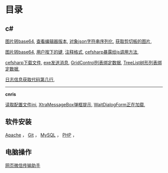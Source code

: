 # 目录

## c#

[图片转base64](/csharp/图片转base64.md),   [查看编辑器版本](/csharp/查看编辑器版本.md),   [对象json字符串序列化](/csharp/对象json字符串序列化.md),   [获取剪切板的图片](/csharp/获取剪切板的图片.md), 

[图片转base64](/csharp/图片转base64.md),   [用户按下的键](/csharp/用户按下的键.md),   [注释格式](/csharp/注释格式.md),   [cefsharp暴露给js调用方法](/csharp/cefsharp暴露给js调用方法.md), 

[cefsharp下载文件](/csharp/cefsharp下载文件.md),   [exe发送消息](/csharp/exe发送消息.md),   [GridControl列表绑定数据](/csharp/GridControl列表绑定数据.md),   [TreeList树形列表绑定数据](/csharp/TreeList树形列表绑定数据.md), 

[日志信息获取代码第几行](/csharp/日志信息获取代码第几行.md), 

---

**cnris**

[读取配置文件ini](/cnris/读取配置文件ini.md),   [XtraMessageBox弹框提示](/cnris/XtraMessageBox弹框提示.md),   [WaitDialogForm正在加载](/cnris/WaitDialogForm正在加载.md), 

## 软件安装

[Apache](/software-installation/apache/)  ，  [Git](/software-installation/git/)  ，  [MySQL](/software-installation/mysql/)  ，  [PHP](/software-installation/php/)  ，  

## 电脑操作

[网页微信传输助手](/other/README.md#微信文件传输助手)

<!--

<img :src="$withBase('/he.png')" alt="图片">

-->



